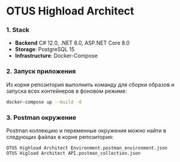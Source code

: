 # OTUS Highload Architect

### 1. Stack
- **Backend** C# 12.0, .NET 8.0, ASP.NET Core 8.0
- **Storage**: PostgreSQL 15
- **Infrastructure**: Docker-Compose

### 2. Запуск приложения
Из корня репозитория выполнить команду для сборки образов и запуска всех контейнеров в фоновом режиме:
```bash
docker-compose up --build -d
```

### 3. Postman окружение
Postman коллекцию и переменные окружения можно найти в следующих файлах в корне репозитория:
```
OTUS Highload Architect Environment.postman_environment.json
OTUS Higload Architect API.postman_collection.json
```

